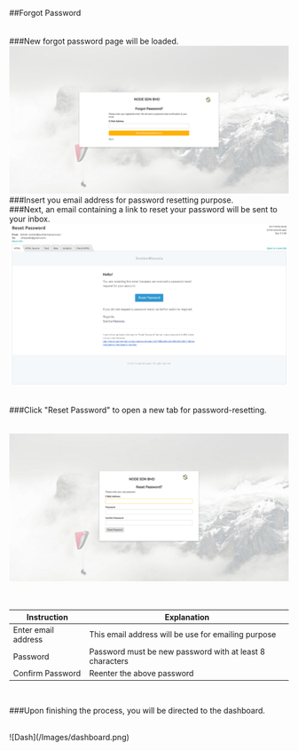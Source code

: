 ##Forgot Password
<br/>
<br/>
<br/>
###New forgot password page will be loaded.
<br/>
![Forgot Password](/Images/forgotpassword.png)
<br/>
###Insert you email address for password resetting purpose.
<br/>
###Next, an email containing a link to reset your password will be sent to your inbox.
<br/>
![Forgot Password Email](/Images/forgotpassword_email.png)
<br/>
<br/>
<br/>
###Click "Reset Password" to open a new tab for password-resetting.
<br/>
<br/>
<br/>
![Forgot Password Form](/Images/forgotpassword_form.png)
<br/>
<br/>
<br/>

| Instruction  | Explanation |
| ------------- | ------------- |
| Enter email address | This email address will be use for emailing purpose |
| Password  | Password must be new password with at least 8 characters |
| Confirm Password  | Reenter the above password |

<br/>

###Upon finishing the process, you will be directed to the dashboard.

<br/>
![Dash](/Images/dashboard.png)
